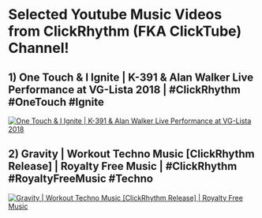 # Selected Youtube Music Videos from ClickRhythm (FKA ClickTube) Channel! 
## 1) One Touch & I Ignite | K-391 & Alan Walker Live Performance at VG-Lista 2018 | #ClickRhythm #OneTouch #Ignite
[![One Touch & I Ignite | K-391 & Alan Walker Live Performance at VG-Lista 2018](https://github.com/ClickTube/ClickRhythm/blob/master/OneTouchAndIIgnite_ClickRhythm.jpg?raw=true)](https://www.youtube.com/watch?v=23oxCvVhvF4 "One Touch & I Ignite | K-391 & Alan Walker Live Performance at VG-Lista 2018")

## 2) Gravity | Workout Techno Music [ClickRhythm Release] | Royalty Free Music | #ClickRhythm #RoyaltyFreeMusic #Techno
[![Gravity | Workout Techno Music [ClickRhythm Release] | Royalty Free Music](https://github.com/ClickTube/ClickRhythm/blob/master/Gravity.jpg?raw=true)](https://youtu.be/Ey8Ip1WLrbU "Gravity | Workout Techno Music")
